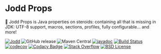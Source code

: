 # Jodd Props

🌟 Jodd Props is Java properties on steroids: containing all that is missing in JDK: UTF-8 support, macros, sections, profiles, fully configurable... and more! 

[![Jodd](https://img.shields.io/badge/>-Jodd-orange)](https://github.com/oblac/jodd)
![GitHub release](https://img.shields.io/github/release/oblac/jodd-props.svg)
![Maven Central](https://img.shields.io/maven-central/v/org.jodd/jodd-props)
[![javadoc](https://javadoc.io/badge2/org.jodd/jodd-props/javadoc.svg)](https://javadoc.io/doc/org.jodd/jodd-props)
[![Build Status](https://img.shields.io/travis/oblac/jodd.svg)](https://travis-ci.org/oblac/jodd-props)
[![codecov](https://codecov.io/gh/oblac/jodd-props/branch/master/graph/badge.svg)](https://codecov.io/gh/oblac/jodd-props)
[![Codacy Badge](https://app.codacy.com/project/badge/Grade/777b66dca54a4de883616205d1dae58f)](https://www.codacy.com/gh/oblac/jodd-props/dashboard?utm_source=github.com&amp;utm_medium=referral&amp;utm_content=oblac/jodd-props&amp;utm_campaign=Badge_Grade)
[![Stack Overflow](https://img.shields.io/badge/stack%20overflow-jodd-4183C4.svg)](https://stackoverflow.com/questions/tagged/jodd)
[![BSD License](https://img.shields.io/badge/license-BSD--2--Clause-blue.svg)](https://github.com/oblac/jodd-props/blob/master/LICENSE)
